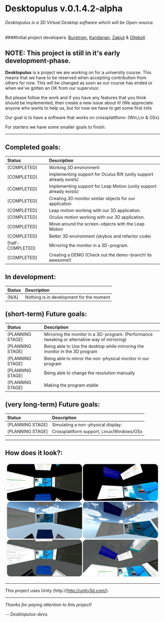 # Desktopulus v.0.1.4.2-alpha
###### Desktopulus is a 3D Virtual Desktop software which will be Open-source.
####Initial project developers: [Burstrom](https://github.com/burstrom), [Kandarian](https://github.com/Kandarian), [Zakjut](https://github.com/Zakjut) & [Olleboll](https://github.com/Olleboll)


## **NOTE:** This project is still in it's early development-phase.


**Desktopulus** is a project we are working on for a university course. This means that we have to be reserved when accepting contribution from others for now. This will be changed as soon as our course has ended or when we've gotten an OK from our supervisor. 

But please follow the work and if you have any features that you think should be implemented, then create a new issue about it! 
(We appreciate anyone who wants to help us, but for now we have to get some first inits

Our goal is to have a software that works on crossplattform: (Win,Lin & OSx)

For starters we have some smaller goals to finish:

***
## Completed goals:
| Status | Description |
| :------------ | :-----|
| [COMPLETED] | Working 3D environment | 
| [COMPLETED] | Implementing support for Oculus Rift (unity support already exists)|
| [COMPLETED] | Implementing support for Leap Motion (unity support already exists)|
| [COMPLETED] | Creating 3D monitor similar objects for our application|
| [COMPLETED] | Leap motion working with our 3D application. |
| [COMPLETED] | Oculus motion working with our 3D application. |
| [COMPLETED] | Move around the screen-objects with the Leap Motion |
| [COMPLETED] | Better 3D environment (skybox and refactor code) |
| [half-COMPLETED] | Mirroring the monitor in a 3D-program.|
| [COMPLETED] | Creating a DEMO (Check out the demo-branch! its awesome!) |
## In development:

| Status | Description |
| :------------ | :-----|
| [N/A] | Nothing is in development for the moment|

## (short-term) Future goals:
| Status | Description |
| :------------ | :-----|
| [PLANNING STAGE] |Mirroring the monitor in a 3D-program. (Performance tweaking or alternative way of mirroring)|
| [PLANNING STAGE] | Being able to Use the desktop while mirroring the monitor in the 3D program |
| [PLANNING STAGE] | Being able to mirror the non-physical monitor in our program |
| [PLANNING STAGE] | Being able to change the resolution manually |
| [PLANNING STAGE] | Making the program stable |

## (very long-term) Future goals:
| Status | Description |
| :------------ | :-----|
| [PLANNING STAGE] | Simulating a non-physical display.|
| [PLANNING STAGE] | Crossplattform support, Linux/Windows/OSx |

***

## How does it look?:
![](https://github.com/burstrom/desktopulus/blob/master/Demo_pictures/Collage.jpg)


***

This project uses Unity (http://http://unity3d.com/).

***

*Thanks for paying attention to this project!*

*-- Desktopulus-devs.*
